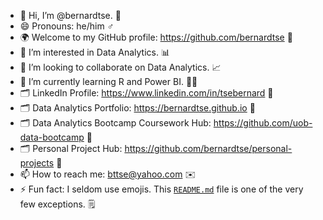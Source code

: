 - 👋 Hi, I’m @bernardtse. :man:
- 😄 Pronouns: he/him :male_sign:
- :earth_africa: Welcome to my GitHub profile: https://github.com/bernardtse :link:
- 👀 I’m interested in Data Analytics. :bar_chart:
- 💞️ I’m looking to collaborate on Data Analytics. :chart_with_upwards_trend:	
- 🌱 I’m currently learning R and Power BI. :man_technologist:
- :card_index_dividers: LinkedIn Profile: https://www.linkedin.com/in/tsebernard :bookmark:
- :card_index_dividers: Data Analytics Portfolio: https://bernardtse.github.io :bookmark:
- :card_index_dividers: Data Analytics Bootcamp Coursework Hub: https://github.com/uob-data-bootcamp :bookmark:
- :card_index_dividers: Personal Project Hub: https://github.com/bernardtse/personal-projects :bookmark:
- 📫 How to reach me: bttse@yahoo.com :envelope:
- ⚡ Fun fact: I seldom use emojis. This [`README.md`](README.md) file is one of the very few exceptions. :spiral_notepad:

<!---
bernardtse/bernardtse is a ✨ special ✨ repository because its `README.md` (this file) appears on your GitHub profile.
You can click the Preview link to take a look at your changes.
--->
